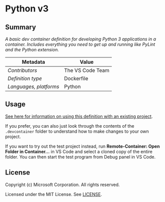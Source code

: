 # Python v3

## Summary

*A basic dev container definition for developing Python 3 applications in a container. Includes everything you need to get up and running like PyLint and the Python extension.*

| Metadata | Value |  
|----------|-------|
| *Contributors* | The VS Code Team |
| *Definition type* | Dockerfile |
| *Languages, platforms* | Python |

## Usage

[See here for information on using this definition with an existing project](../../README.md#using-a-definition).

If you prefer, you can also just look through the contents of the `.devcontainer` folder to understand how to make changes to your own project.

If you want to try out the test project instead, run **Remote-Container: Open Folder in Container...** in VS Code and select a cloned copy of the entire folder. You can then start the test program from Debug panel in VS Code.

## License

Copyright (c) Microsoft Corporation. All rights reserved.

Licensed under the MIT License. See [LICENSE](../../LICENSE).

